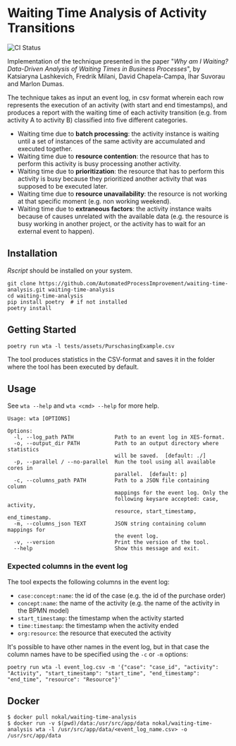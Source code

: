 # Waiting Time Analysis of Activity Transitions

![CI Status](https://github.com/AutomatedProcessImprovement/waiting-time-analysis/actions/workflows/main.yml/badge.svg)

Implementation of the technique presented in the paper "*Why am I Waiting? Data-Driven Analysis of Waiting Times in Business Processes*", by
Katsiaryna Lashkevich, Fredrik Milani, David Chapela-Campa, Ihar Suvorau and Marlon Dumas.

The technique takes as input an event log, in csv format wherein each row represents the execution of an activity (with start and end 
timestamps), and produces a report with the waiting time of each activity transition (e.g. from activity A to activity B) classified 
into five different categories.
- Waiting time due to **batch processing**: the activity instance is waiting until a set of instances of the same activity are accumulated and executed together.
- Waiting time due to **resource contention**: the resource that has to perform this activity is busy processing another activity.
- Waiting time due to **prioritization**: the resource that has to perform this activity is busy because they prioritized another activity that was supposed to be executed later.
- Waiting time due to **resource unavailability**: the resource is not working at that specific moment (e.g. non working weekend).
- Waiting time due to **extraneous factors**: the activity instance waits because of causes unrelated with the available data (e.g. the resource is busy working in another project, or the activity has to wait for an external event to happen).

## Installation

_Rscript_ should be installed on your system.

```shell
git clone https://github.com/AutomatedProcessImprovement/waiting-time-analysis.git waiting-time-analysis
cd waiting-time-analysis
pip install poetry  # if not installed
poetry install
```

## Getting Started

```shell
poetry run wta -l tests/assets/PurschasingExample.csv
```

The tool produces statistics in the CSV-format and saves it in the folder where the tool has been executed by default. 

## Usage

See `wta --help` and `wta <cmd> --help` for more help.

```
Usage: wta [OPTIONS]

Options:
  -l, --log_path PATH             Path to an event log in XES-format.
  -o, --output_dir PATH           Path to an output directory where statistics
                                  will be saved.  [default: ./]
  -p, --parallel / --no-parallel  Run the tool using all available cores in
                                  parallel.  [default: p]
  -c, --columns_path PATH         Path to a JSON file containing column
                                  mappings for the event log. Only the
                                  following keysare accepted: case, activity,
                                  resource, start_timestamp, end_timestamp.
  -m, --columns_json TEXT         JSON string containing column mappings for
                                  the event log.
  -v, --version                   Print the version of the tool.
  --help                          Show this message and exit.
```

### Expected columns in the event log

The tool expects the following columns in the event log:

- `case:concept:name`: the id of the case (e.g. the id of the purchase order)
- `concept:name`: the name of the activity (e.g. the name of the activity in the BPMN model)
- `start_timestamp`: the timestamp when the activity started
- `time:timestamp`: the timestamp when the activity ended
- `org:resource`: the resource that executed the activity

It's possible to have other names in the event log, but in that case the column names have to be specified using the `-c` or `-m` options:

```shell
poetry run wta -l event_log.csv -m '{"case": "case_id", "activity": "Activity", "start_timestamp": "start_time", "end_timestamp": "end_time", "resource": "Resource"}'
````

## Docker

    
```shell
$ docker pull nokal/waiting-time-analysis
$ docker run -v $(pwd)/data:/usr/src/app/data nokal/waiting-time-analysis wta -l /usr/src/app/data/<event_log_name.csv> -o /usr/src/app/data
```

